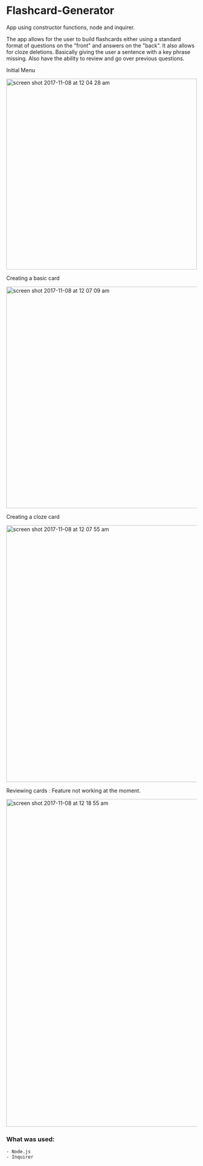 # Flashcard-Generator

App using constructor functions, node and inquirer. 

The app allows for the user to build flashcards either using a standard format of questions on the "front" and answers on the "back". It also allows for cloze deletions. Basically giving the user a sentence with a key phrase missing. Also have the ability to review and go over previous questions. 

Initial Menu 

<img width="504" alt="screen shot 2017-11-08 at 12 04 28 am" src="https://user-images.githubusercontent.com/28551737/32534088-99cf66c8-c419-11e7-9545-37e39d32b059.png">

Creating a basic card 

<img width="585" alt="screen shot 2017-11-08 at 12 07 09 am" src="https://user-images.githubusercontent.com/28551737/32534104-b2c5e83c-c419-11e7-8a73-aa38dcfc0bb2.png">

Creating a cloze card 

<img width="678" alt="screen shot 2017-11-08 at 12 07 55 am" src="https://user-images.githubusercontent.com/28551737/32534129-d1acb14a-c419-11e7-9f46-a5a5cfcc2edc.png">

Reviewing cards : Feature not working at the moment.

<img width="865" alt="screen shot 2017-11-08 at 12 18 55 am" src="https://user-images.githubusercontent.com/28551737/32534268-7315eb78-c41a-11e7-8224-9cd5c22d19a9.png">


### What was used: 
	- Node.js
	- Inquirer
